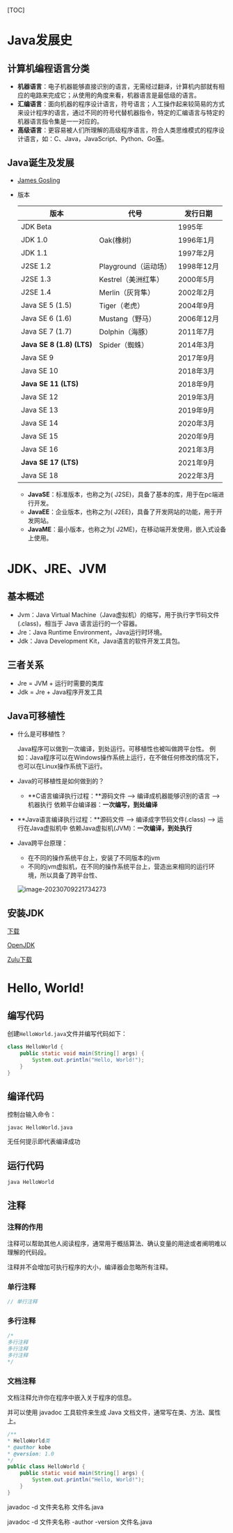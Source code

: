 [TOC]

# Java发展史

## 计算机编程语言分类

* **机器语言**：电子机器能够直接识别的语言，无需经过翻译，计算机内部就有相应的电路来完成它；从使用的角度来看，机器语言是最低级的语言。
* **汇编语言**：面向机器的程序设计语言，符号语言；人工操作起来较简易的方式来设计程序的语言，通过不同的符号代替机器指令，特定的汇编语言与特定的机器语言指令集是一一对应的。
* **高级语言**：更容易被人们所理解的高级程序语言，符合人类思维模式的程序设计语言，如：C、Java，JavaScript、Python、Go[等](https://www.tiobe.com/tiobe-index/)。

## Java诞生及发展

- [James Gosling](https://zh.wikipedia.org/wiki/%E8%A9%B9%E5%A7%86%E6%96%AF%C2%B7%E9%AB%98%E6%96%AF%E6%9E%97)

- 版本

  | 版本                      | 代号                 | 发行日期   |
  | ------------------------- | -------------------- | ---------- |
  | JDK Beta                  |                      | 1995年     |
  | JDK 1.0                   | Oak(橡树)            | 1996年1月  |
  | JDK 1.1                   |                      | 1997年2月  |
  | J2SE 1.2                  | Playground（运动场） | 1998年12月 |
  | J2SE 1.3                  | Kestrel（美洲红隼）  | 2000年5月  |
  | J2SE 1.4                  | Merlin（灰背隼）     | 2002年2月  |
  | Java SE 5 (1.5)           | Tiger（老虎）        | 2004年9月  |
  | Java SE 6 (1.6)           | Mustang（野马）      | 2006年12月 |
  | Java SE 7 (1.7)           | Dolphin（海豚）      | 2011年7月  |
  | **Java SE 8 (1.8) (LTS)** | Spider（蜘蛛）       | 2014年3月  |
  | Java SE 9                 |                      | 2017年9月  |
  | Java SE 10                |                      | 2018年3月  |
  | **Java SE 11 (LTS)**      |                      | 2018年9月  |
  | Java SE 12                |                      | 2019年3月  |
  | Java SE 13                |                      | 2019年9月  |
  | Java SE 14                |                      | 2020年3月  |
  | Java SE 15                |                      | 2020年9月  |
  | Java SE 16                |                      | 2021年3月  |
  | **Java SE 17 (LTS)**      |                      | 2021年9月  |
  | Java SE 18                |                      | 2022年3月  |

  * **JavaSE**：标准版本，也称之为( J2SE)，具备了基本的库，用于在pc端进行开发。
  * **JavaEE**：企业版本，也称之为( J2EE)，具备了开发网站的功能，用于开发网站。
  * **JavaME**：最小版本，也称之为( J2ME)，在移动端开发使用，嵌入式设备上使用。

# JDK、JRE、JVM

## 基本概述

* Jvm：Java Virtual Machine（Java虚拟机）的缩写，用于执行字节码文件(.class)，相当于 Java 语言运行的一个容器。
* Jre：Java Runtime Environment，Java运行时环境。
* Jdk：Java Development Kit，Java语言的软件开发工具包。


## 三者关系

* Jre = JVM + 运行时需要的类库
* Jdk = Jre + Java程序开发工具

## Java可移植性

- 什么是可移植性？

  Java程序可以做到一次编译，到处运行。可移植性也被叫做跨平台性。
  例如：Java程序可以在Windows操作系统上运行，在不做任何修改的情况下，也可以在Linux操作系统下运行。

- Java的可移植性是如何做到的？

  - **C语言编译执行过程：**源码文件 --> 编译成机器能够识别的语言 --> 机器执行
    依赖平台编译器：**一次编写，到处编译**
- **Java语言编译执行过程：**源码文件 --> 编译成字节码文件(.class) --> 运行在Java虚拟机中
    依赖Java虚拟机(JVM)：**一次编译，到处执行**
  
- Java跨平台原理：

  - 在不同的操作系统平台上，安装了不同版本的jvm
  - 不同的jvm虚拟机，在不同的操作系统平台上，营造出来相同的运行环境，所以具备了跨平台性、
  
  ![image-20230709221734273](https://s2.loli.net/2023/07/09/BoKO6UDATwz4vLy.png)

## 安装JDK

[下载](https://www.oracle.com/in/java/technologies/javase/javase-jdk8-downloads.html)

[OpenJDK](https://en.wikipedia.org/wiki/OpenJDK#OpenJDK_versions)

[Zulu下载](https://www.azul.com/downloads/?version=java-8-lts&os=windows&package=jdk#zulu)

# Hello, World!

## 编写代码

创建`HelloWorld.java`文件并编写代码如下：

```java
class HelloWorld {
    public static void main(String[] args) {
        System.out.println("Hello, World!");
    }
}
```

## 编译代码

控制台输入命令：

```shell
javac HelloWorld.java
```

无任何提示即代表编译成功

## 运行代码

```shell
java HelloWorld
```

## 注释

### 注释的作用

注释可以帮助其他人阅读程序，通常用于概括算法、确认变量的用途或者阐明难以理解的代码段。

注释并不会增加可执行程序的大小，编译器会忽略所有注释。

### 单行注释

```java
// 单行注释
```

### 多行注释

```java
/*
多行注释
多行注释
多行注释
*/
```

### 文档注释

文档注释允许你在程序中嵌入关于程序的信息。

并可以使用 javadoc 工具软件来生成 Java 文档文件，通常写在类、方法、属性上。

```java
/**
* HelloWorld类
* @author kobe
* @version: 1.0
*/
public class HelloWorld {
    public static void main(String[] args) {
        System.out.println("Hello, World!");
    }
}
```

javadoc   -d  文件夹名称  文件名.java

javadoc   -d  文件夹名称  -author   -version 文件名.java